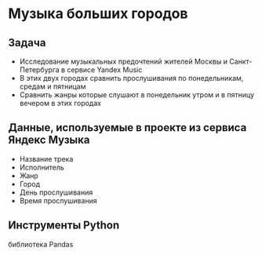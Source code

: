 # Музыка больших городов
## Задача
- Исследование музыкальных предочтений жителей Москвы и Санкт-Петербурга в сервисе Yandex Music
- В этих двух городах сравнить прослушивания по понедельникам, средам и пятницам
- Сравнить жанры которые слушают в понедельник утром и в пятницу вечером в этих городах
## Данные, используемые в проекте из сервиса Яндекс Музыка
- Название трека
- Исполнитель
- Жанр
- Город
- День прослушивания
- Время прослушивания
## Инструменты Python
библиотека Pandas
